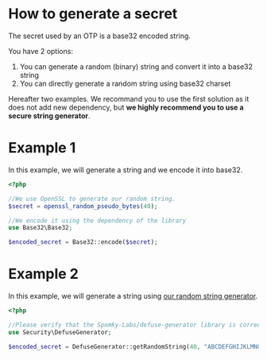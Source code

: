 How to generate a secret
========================

The secret used by an OTP is a base32 encoded string.

You have 2 options:

1. You can generate a random (binary) string and convert it into a base32 string
2. You can directly generate a random string using base32 charset

Hereafter two examples. We recommand you to use the first solution as it does not add new dependency, but **we highly recommend you to use a secure string generator**.

# Example 1

In this example, we will generate a string and we encode it into base32.

```php
<?php

//We use OpenSSL to generate our random string.
$secret = openssl_random_pseudo_bytes(40);

//We encode it using the dependency of the library
use Base32\Base32;

$encoded_secret = Base32::encode($secret);
```

# Example 2

In this example, we will generate a string using [our random string generator](https://github.com/Spomky-Labs/defuse-generator).

```php
<?php

//Please verify that the Spomky-Labs/defuse-generator library is correctly installed
use Security\DefuseGenerator;

$encoded_secret = DefuseGenerator::getRandomString(40, "ABCDEFGHIJKLMNOPQRSTUVWXYZ234567");
```
